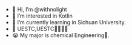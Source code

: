 - 👋 Hi, I’m @withnolight
- 👀 I’m interested in Kotlin
- 🌱 I’m currently learning in Sichuan University.
- 🤤 UESTC,UESTC🤤🤤😭😭
- 😭 My major is chemical Engineering🧪.
<!---
withnolight/withnolight is a ✨ special ✨ repository because its `README.md` (this file) appears on your GitHub profile.
You can click the Preview link to take a look at your changes.
--->
